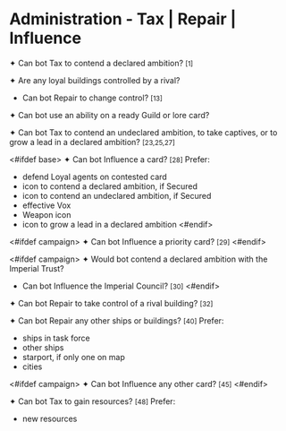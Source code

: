 # Administration - Tax | Repair | Influence

✦ Can bot Tax to contend a declared ambition? <span style="font-size: 12px;">[1]</span>

✦ Are any loyal buildings controlled by a rival?

- Can bot Repair to change control? <span style="font-size: 12px;">[13]</span>

✦ Can bot use an ability on a ready Guild or lore card?

✦ Can bot Tax to contend an undeclared ambition, to take captives, or to grow a lead in a declared ambition? <span style="font-size: 12px;">[23,25,27]</span>

<#ifdef base>
✦ Can bot Influence a card? <span style="font-size: 12px;">[28]</span> Prefer:

- defend Loyal agents on contested card
- icon to contend a declared ambition, if Secured
- icon to contend an undeclared ambition, if Secured
- effective Vox
- Weapon icon
- icon to grow a lead in a declared ambition
<#endif>

<#ifdef campaign>
✦ Can bot Influence a priority card? <span style="font-size: 12px;">[29]</span>
<#endif>

<#ifdef campaign>
✦ Would bot contend a declared ambition with the Imperial Trust?

- Can bot Influence the Imperial Council? <span style="font-size: 12px;">[30]</span>
<#endif>

✦ Can bot Repair to take control of a rival building? <span style="font-size: 12px;">[32]</span>

✦ Can bot Repair any other ships or buildings? <span style="font-size: 12px;">[40]</span> Prefer:

- ships in task force
- other ships
- starport, if only one on map
- cities

<#ifdef campaign>
✦ Can bot Influence any other card? <span style="font-size: 12px;">[45]</span>
<#endif>

✦ Can bot Tax to gain resources? <span style="font-size: 12px;">[48]</span> Prefer:

- new resources

<div class="pagebreak"> </div>
